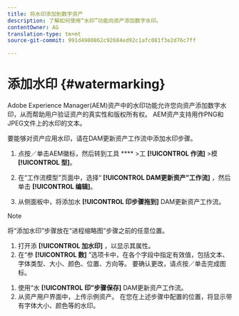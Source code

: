 ```yaml
---
title: 将水印添加到数字资产
description: 了解如何使用“水印”功能向资产添加数字水印。
contentOwner: AG
translation-type: tm+mt
source-git-commit: 991d4900862c92684ed92c1afc081f3e2d76c7ff

---
```



# 添加水印 {#watermarking}

Adobe Experience Manager(AEM)资产中的水印功能允许您向资产添加数字水印，从而帮助用户验证资产的真实性和版权所有权。 AEM资产支持用作PNG和JPEG文件上的水印的文本。

要能够对资产应用水印，请在DAM更新资产工作流中添加水印步骤。

1. 点按／单击AEM徽标，然后转到工具 **** >工 **[!UICONTROL 作流]** >模 **[!UICONTROL 型]**。
1. 在“工作流模型”页面中，选择“ **[!UICONTROL DAM更新资产”工作流]** ，然后单击 **[!UICONTROL 编辑]**。

1. 从侧面板中，将添加水 **[!UICONTROL 印步骤拖到]** DAM更新资产工作流。

<!--  ![Darg add watermark step in the DAM update asset workflow](assets/add_watermark_step_aem_assets.png) -->

>[!NOTE]
>
>将“添加水印”步骤放在“进程缩略图”步骤之前的任意位置。

1. 打开添 **[!UICONTROL 加水印]** ，以显示其属性。
1. 在“参 **[!UICONTROL 数]** ”选项卡中，在各个字段中指定有效值，包括文本、字体类型、大小、颜色、位置、方向等。 要确认更改，请点按／单击完成图标。

<!--   ![Provide the arguments in the add watermark step in Assets](assets/arguments_add_watermark_aem_assets.png) -->

1. 使用“水 **[!UICONTROL 印”步骤保存]** DAM更新资产工作流。
1. 从资产用户界面中，上传示例资产。 在您在上述步骤中配置的位置，将显示带有字体大小、颜色等的水印。
